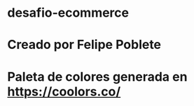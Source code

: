 # desafio-ecommerce
# Creado por Felipe Poblete
# Paleta de colores generada en https://coolors.co/
